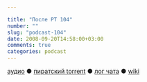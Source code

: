 ```yaml
---

title: "После РТ 104"
number: ""
slug: "podcast-104"
date: 2008-09-20T14:58:00+03:00
comments: true
categories: podcast
---
```

[аудио](http://cdn.radio-t.com/rt104post.mp3) ● [пиратский torrent](http://pirates.radio-t.com/torrents/rt104post.mp3.torrent) ● [лог чата](http://chat.radio-t.com/logs/radio-t-104.html) ● [wiki](http://wiki.radio-t.com/%D0%9F%D0%BE%D1%81%D0%BB%D0%B5_%D0%A0%D0%A2_104)<audio src="http://cdn.radio-t.com/rt104post.mp3" preload="none">
